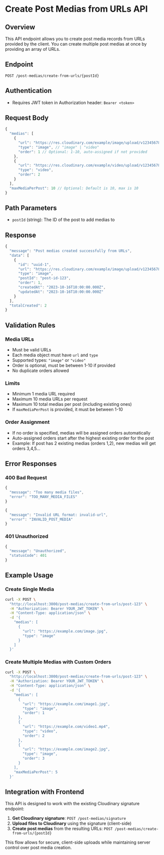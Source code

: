 # Create Post Medias from URLs API

## Overview

This API endpoint allows you to create post media records from URLs provided by the client. You can create multiple post medias at once by providing an array of URLs.

## Endpoint

```
POST /post-medias/create-from-urls/{postId}
```

## Authentication

- Requires JWT token in Authorization header: `Bearer <token>`

## Request Body

```typescript
{
  "medias": [
    {
      "url": "https://res.cloudinary.com/example/image/upload/v1234567890/sample.jpg",
      "type": "image", // "image" | "video"
      "order": 1 // Optional: 1-10, auto-assigned if not provided
    },
    {
      "url": "https://res.cloudinary.com/example/video/upload/v1234567890/sample.mp4",
      "type": "video",
      "order": 2
    }
  ],
  "maxMediaPerPost": 10 // Optional: Default is 10, max is 10
}
```

## Path Parameters

- `postId` (string): The ID of the post to add medias to

## Response

```typescript
{
  "message": "Post medias created successfully from URLs",
  "data": [
    {
      "id": "uuid-1",
      "url": "https://res.cloudinary.com/example/image/upload/v1234567890/sample.jpg",
      "type": "image",
      "postId": "post-id-123",
      "order": 1,
      "createdAt": "2023-10-16T10:00:00.000Z",
      "updatedAt": "2023-10-16T10:00:00.000Z"
    }
  ],
  "totalCreated": 2
}
```

## Validation Rules

### Media URLs

- Must be valid URLs
- Each media object must have `url` and `type`
- Supported types: `"image"` or `"video"`
- Order is optional, must be between 1-10 if provided
- No duplicate orders allowed

### Limits

- Minimum 1 media URL required
- Maximum 10 media URLs per request
- Maximum 10 total medias per post (including existing ones)
- If `maxMediaPerPost` is provided, it must be between 1-10

### Order Assignment

- If no order is specified, medias will be assigned orders automatically
- Auto-assigned orders start after the highest existing order for the post
- Example: If post has 2 existing medias (orders 1,2), new medias will get orders 3,4,5...

## Error Responses

### 400 Bad Request

```typescript
{
  "message": "Too many media files",
  "error": "TOO_MANY_MEDIA_FILES"
}
```

```typescript
{
  "message": "Invalid URL format: invalid-url",
  "error": "INVALID_POST_MEDIA"
}
```

### 401 Unauthorized

```typescript
{
  "message": "Unauthorized",
  "statusCode": 401
}
```

## Example Usage

### Create Single Media

```bash
curl -X POST \
  "http://localhost:3000/post-medias/create-from-urls/post-123" \
  -H "Authorization: Bearer YOUR_JWT_TOKEN" \
  -H "Content-Type: application/json" \
  -d '{
    "medias": [
      {
        "url": "https://example.com/image.jpg",
        "type": "image"
      }
    ]
  }'
```

### Create Multiple Medias with Custom Orders

```bash
curl -X POST \
  "http://localhost:3000/post-medias/create-from-urls/post-123" \
  -H "Authorization: Bearer YOUR_JWT_TOKEN" \
  -H "Content-Type: application/json" \
  -d '{
    "medias": [
      {
        "url": "https://example.com/image1.jpg",
        "type": "image",
        "order": 1
      },
      {
        "url": "https://example.com/video1.mp4",
        "type": "video",
        "order": 2
      },
      {
        "url": "https://example.com/image2.jpg",
        "type": "image",
        "order": 3
      }
    ],
    "maxMediaPerPost": 5
  }'
```

## Integration with Frontend

This API is designed to work with the existing Cloudinary signature endpoint:

1. **Get Cloudinary signature**: `POST /post-medias/signature`
2. **Upload files to Cloudinary** using the signature (client-side)
3. **Create post medias** from the resulting URLs: `POST /post-medias/create-from-urls/{postId}`

This flow allows for secure, client-side uploads while maintaining server control over post media creation.
